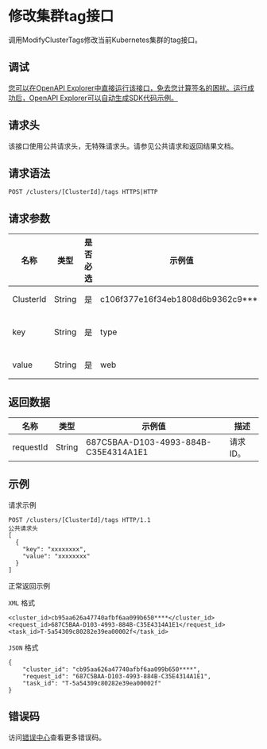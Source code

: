 # 修改集群tag接口

调用ModifyClusterTags修改当前Kubernetes集群的tag接口。

## 调试

[您可以在OpenAPI Explorer中直接运行该接口，免去您计算签名的困扰。运行成功后，OpenAPI Explorer可以自动生成SDK代码示例。](https://api.aliyun.com/#product=CS&api=ModifyClusterTags&type=ROA&version=2015-12-15)

## 请求头

该接口使用公共请求头，无特殊请求头。请参见公共请求和返回结果文档。

## 请求语法

```
POST /clusters/[ClusterId]/tags HTTPS|HTTP
```

## 请求参数

|名称|类型|是否必选|示例值|描述|
|--|--|----|---|--|
|ClusterId|String|是|c106f377e16f34eb1808d6b9362c9\*\*\*\*|集群ID。 |
|key|String|是|type|标签名称。 |
|value|String|是|web|标签值。 |

## 返回数据

|名称|类型|示例值|描述|
|--|--|---|--|
|requestId|String|687C5BAA-D103-4993-884B-C35E4314A1E1|请求ID。 |

## 示例

请求示例

```
POST /clusters/[ClusterId]/tags HTTP/1.1
公共请求头
[
  {
    "key": "xxxxxxxx",
    "value": "xxxxxxxx"
  }
]
```

正常返回示例

`XML` 格式

```
<cluster_id>cb95aa626a47740afbf6aa099b650****</cluster_id>
<request_id>687C5BAA-D103-4993-884B-C35E4314A1E1</request_id>
<task_id>T-5a54309c80282e39ea00002f</task_id>
```

`JSON` 格式

```
{
    "cluster_id": "cb95aa626a47740afbf6aa099b650****",
    "request_id": "687C5BAA-D103-4993-884B-C35E4314A1E1",
    "task_id": "T-5a54309c80282e39ea00002f"
}
```

## 错误码

访问[错误中心](https://error-center.aliyun.com/status/product/CS)查看更多错误码。

